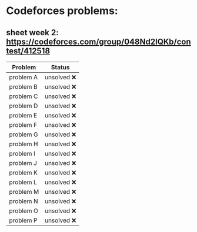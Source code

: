 # Codeforces problems: 
## sheet week 2: https://codeforces.com/group/048Nd2lQKb/contest/412518

| Problem               | Status                     |
| --------------------- | -------------------------- |
|problem A              |unsolved :x:   |
|problem B              |unsolved :x:   |
|problem C              |unsolved :x:   |
|problem D              |unsolved :x:   |
|problem E              |unsolved :x:   |
|problem F              |unsolved :x:   |
|problem G              |unsolved :x:   |
|problem H              |unsolved :x:   |
|problem I              |unsolved :x:   |
|problem J              |unsolved :x:   |
|problem K              |unsolved :x:   |
|problem L              |unsolved :x:   |
|problem M              |unsolved :x:   |
|problem N              |unsolved :x:   |
|problem O              |unsolved :x:   |
|problem P              |unsolved :x:   |